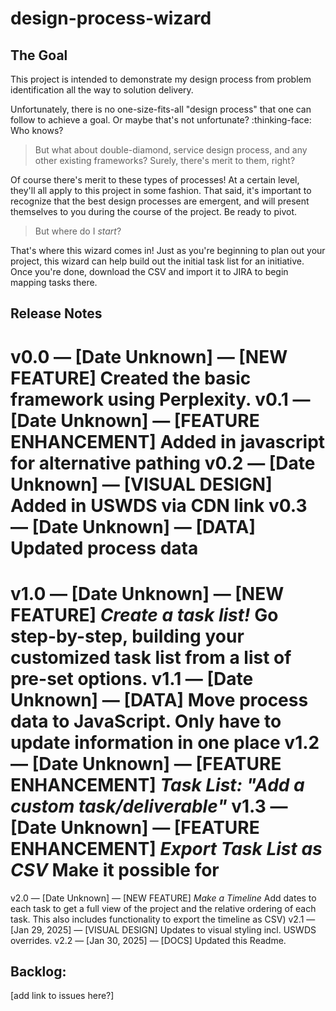 # design-process-wizard

## The Goal

This project is intended to demonstrate my design process from problem identification all the way to solution delivery. 

Unfortunately, there is no one-size-fits-all "design process" that one can follow to achieve a goal. Or maybe that's not unfortunate? :thinking-face: Who knows? 

> But what about double-diamond, service design process, and any other existing frameworks? Surely, there's merit to them, right?

Of course there's merit to these types of processes! At a certain level, they'll all apply to this project in some fashion. That said, it's important to recognize that the best design processes are emergent, and will present themselves to you during the course of the project. Be ready to pivot.

> But where do I *start*?

That's where this wizard comes in! Just as you're beginning to plan out your project, this wizard can help build out the initial task list for an initiative. Once you're done, download the CSV and import it to JIRA to begin mapping tasks there.


## Release Notes

v0.0 — [Date Unknown] — [NEW FEATURE] Created the basic framework using Perplexity.
v0.1 — [Date Unknown] — [FEATURE ENHANCEMENT] Added in javascript for alternative pathing
v0.2 — [Date Unknown] — [VISUAL DESIGN] Added in USWDS via CDN link
v0.3 — [Date Unknown] — [DATA] Updated process data
==========
v1.0 — [Date Unknown] — [NEW FEATURE] *Create a task list!* Go step-by-step, building your customized task list from a list of pre-set options.
v1.1 — [Date Unknown] — [DATA] Move process data to JavaScript. Only have to update information in one place
v1.2 — [Date Unknown] — [FEATURE ENHANCEMENT] *Task List: "Add a custom task/deliverable"* 
v1.3 — [Date Unknown] — [FEATURE ENHANCEMENT] *Export Task List as CSV* Make it possible for
==========
v2.0 — [Date Unknown] — [NEW FEATURE] *Make a Timeline* Add dates to each task to get a full view of the project and the relative ordering of each task. This also includes functionality to export the timeline as CSV)
v2.1 — [Jan 29, 2025] — [VISUAL DESIGN] Updates to visual styling incl. USWDS overrides.
v2.2 — [Jan 30, 2025] — [DOCS] Updated this Readme.


## Backlog:
[add link to issues here?]